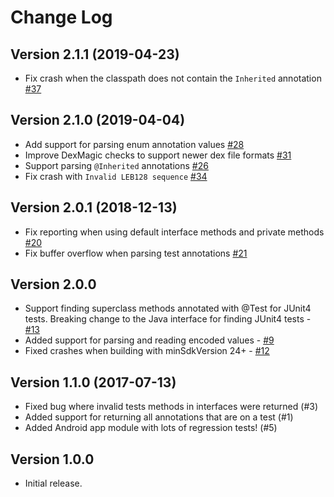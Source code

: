 # Change Log

## Version 2.1.1 (2019-04-23)

- Fix crash when the classpath does not contain the `Inherited` annotation [#37](https://github.com/linkedin/dex-test-parser/issues/37)

## Version 2.1.0 (2019-04-04)

- Add support for parsing enum annotation values [#28](https://github.com/linkedin/dex-test-parser/pull/28)
- Improve DexMagic checks to support newer dex file formats [#31](https://github.com/linkedin/dex-test-parser/issues/31)
- Support parsing `@Inherited` annotations [#26](https://github.com/linkedin/dex-test-parser/issues/26)
- Fix crash with `Invalid LEB128 sequence` [#34](https://github.com/linkedin/dex-test-parser/issues/34)

## Version 2.0.1 (2018-12-13)

- Fix reporting when using default interface methods and private methods [#20](https://github.com/linkedin/dex-test-parser/issues/20)
- Fix buffer overflow when parsing test annotations [#21](https://github.com/linkedin/dex-test-parser/issues/21)

## Version 2.0.0

- Support finding superclass methods annotated with @Test for JUnit4 tests. Breaking change
to the Java interface for finding JUnit4 tests - [#13](https://github.com/linkedin/dex-test-parser/issues/13)
- Added support for parsing and reading encoded values - [#9](https://github.com/linkedin/dex-test-parser/issues/9)
- Fixed crashes when building with minSdkVersion 24+ - [#12](https://github.com/linkedin/dex-test-parser/issues/12)


## Version 1.1.0 (2017-07-13)

- Fixed bug where invalid tests methods in interfaces were returned (#3)
- Added support for returning all annotations that are on a test (#1)
- Added Android app module with lots of regression tests! (#5)

## Version 1.0.0

- Initial release.
